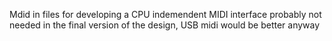 Mdid in files for developing a CPU indemendent MIDI interface
probably not needed in the final version of the design, USB midi would be better anyway
